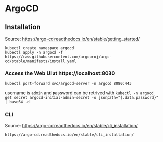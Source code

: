 # ArgoCD

## Installation

Source: https://argo-cd.readthedocs.io/en/stable/getting_started/

```
kubectl create namespace argocd
kubectl apply -n argocd -f https://raw.githubusercontent.com/argoproj/argo-cd/stable/manifests/install.yaml
```

### Access the Web UI at https://localhost:8080

```
kubectl port-forward svc/argocd-server -n argocd 8080:443
```

username is `admin` and password can be retrived with `kubectl -n argocd get secret argocd-initial-admin-secret -o jsonpath="{.data.password}" | base64 -d`

### CLI

Source: https://argo-cd.readthedocs.io/en/stable/cli_installation/

```
https://argo-cd.readthedocs.io/en/stable/cli_installation/
```

